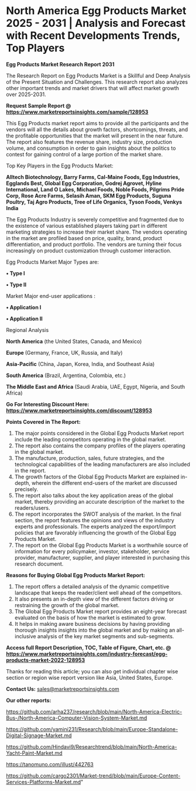# North America Egg Products Market 2025 - 2031 | Analysis and Forecast with Recent Developments Trends, Top Players

<strong>Egg Products Market Research Report 2031</strong>

The Research Report on Egg Products Market is a Skillful and Deep Analysis of the Present Situation and Challenges. This research report also analyzes other important trends and market drivers that will affect market growth over 2025-2031.

<strong>Request Sample Report @ <a href=https://www.marketreportsinsights.com/sample/128953>https://www.marketreportsinsights.com/sample/128953</a></strong>

This Egg Products market report aims to provide all the participants and the vendors will all the details about growth factors, shortcomings, threats, and the profitable opportunities that the market will present in the near future. The report also features the revenue share, industry size, production volume, and consumption in order to gain insights about the politics to contest for gaining control of a large portion of the market share.

Top Key Players in the Egg Products Market:

<strong>Alltech Biotechnology, Barry Farms, Cal-Maine Foods, Egg Industries, Egglands Best, Global Egg Corporation, Godrej Agrovet, Hyline International, Land O Lakes, Michael Foods, Noble Foods, Pilgrims Pride Corp, Rose Acre Farms, Selasih Aman, SKM Egg Products, Suguna Poultry, Taj Agro Products, Tree of Life Organics, Tyson Foods, Venkys India</strong>

The Egg Products Industry is severely competitive and fragmented due to the existence of various established players taking part in different marketing strategies to increase their market share. The vendors operating in the market are profiled based on price, quality, brand, product differentiation, and product portfolio. The vendors are turning their focus increasingly on product customization through customer interaction.

Egg Products Market Major Types are:

<strong>• Type I

• Type II</strong>

Market Major end-user applications :

<strong>• Application I

• Application II</strong>

Regional Analysis

</u><strong><b>North America</b></strong> (the United States, Canada, and Mexico)

<strong><b>Europe </b></strong>(Germany, France, UK, Russia, and Italy)

<strong><b>Asia-Pacific</b></strong> (China, Japan, Korea, India, and Southeast Asia)

<strong><b>South America</b></strong> (Brazil, Argentina, Colombia, etc.)

<strong><b>The Middle East and Africa</b></strong> (Saudi Arabia, UAE, Egypt, Nigeria, and South Africa)

<strong>Go For Interesting Discount Here: <a href=https://www.marketreportsinsights.com/discount/128953>https://www.marketreportsinsights.com/discount/128953</a></strong>

<strong>Points Covered in The Report:</strong>
<ol>
  <li>The major points considered in the Global Egg Products Market report include the leading competitors operating in the global market.</li>
  <li>The report also contains the company profiles of the players operating in the global market.</li>
  <li>The manufacture, production, sales, future strategies, and the technological capabilities of the leading manufacturers are also included in the report.</li>
  <li>The growth factors of the Global Egg Products Market are explained in-depth, wherein the different end-users of the market are discussed precisely.</li>
  <li>The report also talks about the key application areas of the global market, thereby providing an accurate description of the market to the readers/users.</li>
  <li>The report incorporates the SWOT analysis of the market. In the final section, the report features the opinions and views of the industry experts and professionals. The experts analyzed the export/import policies that are favorably influencing the growth of the Global Egg Products Market.</li>
  <li>The report on the Global Egg Products Market is a worthwhile source of information for every policymaker, investor, stakeholder, service provider, manufacturer, supplier, and player interested in purchasing this research document.</li>
</ol>
<strong>Reasons for Buying Global Egg Products Market Report:</strong>

<ol>
  <li>The report offers a detailed analysis of the dynamic competitive landscape that keeps the reader/client well ahead of the competitors.</li>
  <li>It also presents an in-depth view of the different factors driving or restraining the growth of the global market.</li>
  <li>The Global Egg Products Market report provides an eight-year forecast evaluated on the basis of how the market is estimated to grow.</li>
  <li>It helps in making aware business decisions by having providing thorough insights insights into the global market and by making an all-inclusive analysis of the key market segments and sub-segments.</li>
</ol>
<strong>Access full Report Description, TOC, Table of Figure, Chart, etc. @ <a href=https://www.marketreportsinsights.com/industry-forecast/egg-products-market-2022-128953>https://www.marketreportsinsights.com/industry-forecast/egg-products-market-2022-128953</a></strong>


Thanks for reading this article; you can also get individual chapter wise section or region wise report version like Asia, United States, Europe.

<strong>Contact Us:</strong>
sales@marketreportsinsights.com

<strong>Our other reports:</strong>

<a href=https://github.com/arha237/research/blob/main/North-America-Electric-Bus-/North-America-Computer-Vision-System-Market.md>https://github.com/arha237/research/blob/main/North-America-Electric-Bus-/North-America-Computer-Vision-System-Market.md</a>

<a href=https://github.com/yamini231/Research/blob/main/Europe-Standalone-Digital-Signage-Market.md>https://github.com/yamini231/Research/blob/main/Europe-Standalone-Digital-Signage-Market.md</a>

<a href=https://github.com/Hindavi9/Researchtrend/blob/main/North-America-Yacht-Paint-Market.md>https://github.com/Hindavi9/Researchtrend/blob/main/North-America-Yacht-Paint-Market.md</a>

<a href=https://tanomuno.com/illust/442763>https://tanomuno.com/illust/442763</a>

<a href=https://github.com/cargo2301/Market-trend/blob/main/Europe-Content-Services-Platforms-Market.md>https://github.com/cargo2301/Market-trend/blob/main/Europe-Content-Services-Platforms-Market.md</a>"
